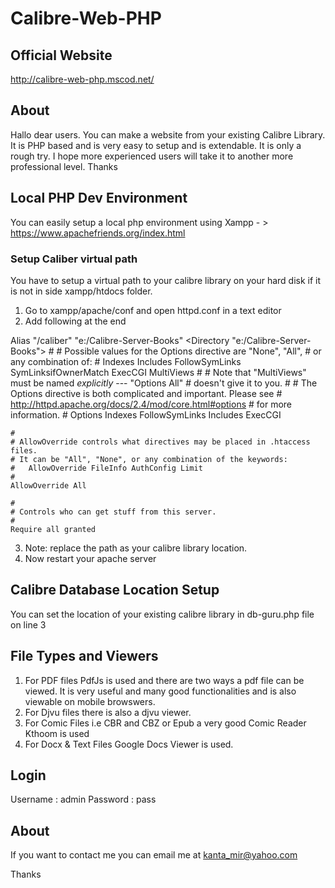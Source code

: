 # Calibre-Web-PHP
## Official Website
http://calibre-web-php.mscod.net/

## About
Hallo dear users. You can make a website from your existing Calibre Library. It is PHP based and is very easy to setup and is extendable. It is only a rough try. I hope more experienced users will take it to another more professional level. Thanks

## Local PHP Dev Environment
You can easily setup a local php environment using Xampp - > https://www.apachefriends.org/index.html 

### Setup Caliber virtual path

You have to setup a virtual path to your calibre library on your hard disk if it is not in side xampp/htdocs folder.
1. Go to xampp/apache/conf and open httpd.conf in a text editor
2. Add following at the end 

Alias "/caliber" "e:/Calibre-Server-Books"
<Directory "e:/Calibre-Server-Books">
    #
    # Possible values for the Options directive are "None", "All",
    # or any combination of:
    #   Indexes Includes FollowSymLinks SymLinksifOwnerMatch ExecCGI MultiViews
    #
    # Note that "MultiViews" must be named *explicitly* --- "Options All"
    # doesn't give it to you.
    #
    # The Options directive is both complicated and important.  Please see
    # http://httpd.apache.org/docs/2.4/mod/core.html#options
    # for more information.
    #
    Options Indexes FollowSymLinks Includes ExecCGI

    #
    # AllowOverride controls what directives may be placed in .htaccess files.
    # It can be "All", "None", or any combination of the keywords:
    #   AllowOverride FileInfo AuthConfig Limit
    #
    AllowOverride All

    #
    # Controls who can get stuff from this server.
    #
    Require all granted
</Directory>

3. Note: replace the path as your calibre library location.
4. Now restart your apache server

## Calibre Database Location Setup
You can set the location of your existing calibre library in db-guru.php file on line 3

## File Types and Viewers
1. For PDF files PdfJs is used and there are two ways a pdf file can be viewed. It is very useful and many good functionalities and is also viewable on mobile browswers. 
2. For Djvu files there is also a djvu viewer.
3. For Comic Files i.e CBR and CBZ or Epub a very good Comic Reader Kthoom is used
4. For Docx & Text Files Google Docs Viewer is used. 

## Login
Username : admin
Password : pass

## About

If you want to contact me you can email me at kanta_mir@yahoo.com

Thanks
